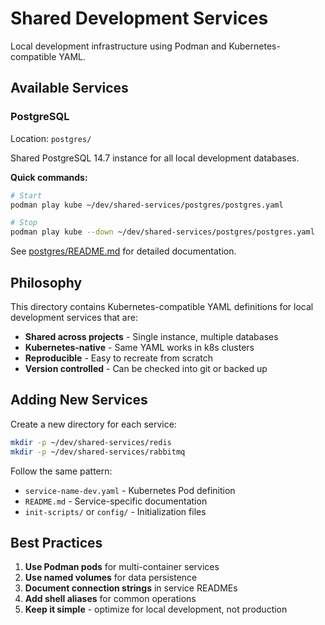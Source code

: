 # Shared Development Services

Local development infrastructure using Podman and Kubernetes-compatible YAML.

## Available Services

### PostgreSQL
Location: `postgres/`

Shared PostgreSQL 14.7 instance for all local development databases.

**Quick commands:**
```bash
# Start
podman play kube ~/dev/shared-services/postgres/postgres.yaml

# Stop
podman play kube --down ~/dev/shared-services/postgres/postgres.yaml
```

See [postgres/README.md](postgres/README.md) for detailed documentation.

## Philosophy

This directory contains Kubernetes-compatible YAML definitions for local development services that are:

- **Shared across projects** - Single instance, multiple databases
- **Kubernetes-native** - Same YAML works in k8s clusters
- **Reproducible** - Easy to recreate from scratch
- **Version controlled** - Can be checked into git or backed up

## Adding New Services

Create a new directory for each service:

```bash
mkdir -p ~/dev/shared-services/redis
mkdir -p ~/dev/shared-services/rabbitmq
```

Follow the same pattern:
- `service-name-dev.yaml` - Kubernetes Pod definition
- `README.md` - Service-specific documentation
- `init-scripts/` or `config/` - Initialization files

## Best Practices

1. **Use Podman pods** for multi-container services
2. **Use named volumes** for data persistence
3. **Document connection strings** in service READMEs
4. **Add shell aliases** for common operations
5. **Keep it simple** - optimize for local development, not production
